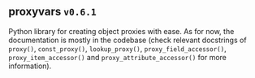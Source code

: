 ## proxyvars `v0.6.1`
Python library for creating object proxies with ease. As for now, the documentation is mostly in the codebase (check relevant docstrings of `proxy()`, `const_proxy()`, `lookup_proxy()`, `proxy_field_accessor()`, `proxy_item_accessor()` and `proxy_attribute_accessor()` for more information).
